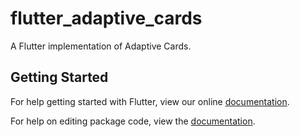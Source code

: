 # flutter_adaptive_cards

A Flutter implementation of Adaptive Cards.

## Getting Started

For help getting started with Flutter, view our online [documentation](https://flutter.io/).

For help on editing package code, view the [documentation](https://flutter.io/developing-packages/).
